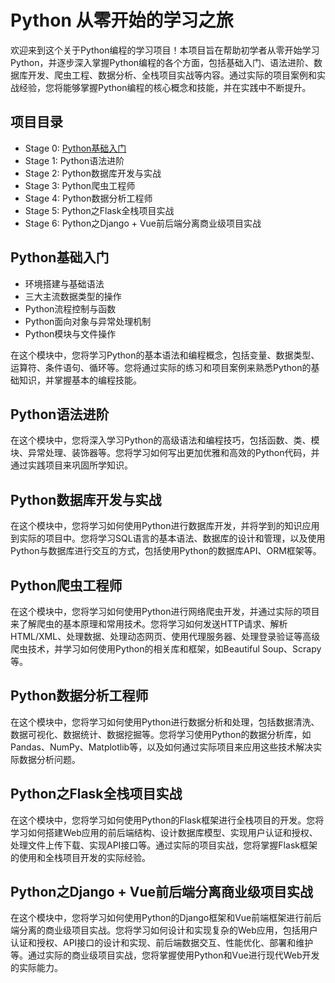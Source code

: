 # Python 从零开始的学习之旅
欢迎来到这个关于Python编程的学习项目！本项目旨在帮助初学者从零开始学习Python，并逐步深入掌握Python编程的各个方面，包括基础入门、语法进阶、数据库开发、爬虫工程、数据分析、全栈项目实战等内容。通过实际的项目案例和实战经验，您将能够掌握Python编程的核心概念和技能，并在实践中不断提升。

## 项目目录
- Stage 0: [Python基础入门](./stage0)
- Stage 1: Python语法进阶
- Stage 2: Python数据库开发与实战
- Stage 3: Python爬虫工程师
- Stage 4: Python数据分析工程师
- Stage 5: Python之Flask全栈项目实战
- Stage 6: Python之Django + Vue前后端分离商业级项目实战


## Python基础入门
- 环境搭建与基础语法
- 三大主流数据类型的操作
- Python流程控制与函数
- Python面向对象与异常处理机制
- Python模块与文件操作

在这个模块中，您将学习Python的基本语法和编程概念，包括变量、数据类型、运算符、条件语句、循环等。您将通过实际的练习和项目案例来熟悉Python的基础知识，并掌握基本的编程技能。

## Python语法进阶
在这个模块中，您将深入学习Python的高级语法和编程技巧，包括函数、类、模块、异常处理、装饰器等。您将学习如何写出更加优雅和高效的Python代码，并通过实践项目来巩固所学知识。

## Python数据库开发与实战
在这个模块中，您将学习如何使用Python进行数据库开发，并将学到的知识应用到实际的项目中。您将学习SQL语言的基本语法、数据库的设计和管理，以及使用Python与数据库进行交互的方式，包括使用Python的数据库API、ORM框架等。

## Python爬虫工程师
在这个模块中，您将学习如何使用Python进行网络爬虫开发，并通过实际的项目来了解爬虫的基本原理和常用技术。您将学习如何发送HTTP请求、解析HTML/XML、处理数据、处理动态网页、使用代理服务器、处理登录验证等高级爬虫技术，并学习如何使用Python的相关库和框架，如Beautiful Soup、Scrapy等。

## Python数据分析工程师
在这个模块中，您将学习如何使用Python进行数据分析和处理，包括数据清洗、数据可视化、数据统计、数据挖掘等。您将学习使用Python的数据分析库，如Pandas、NumPy、Matplotlib等，以及如何通过实际项目来应用这些技术解决实际数据分析问题。

## Python之Flask全栈项目实战
在这个模块中，您将学习如何使用Python的Flask框架进行全栈项目的开发。您将学习如何搭建Web应用的前后端结构、设计数据库模型、实现用户认证和授权、处理文件上传下载、实现API接口等。通过实际的项目实战，您将掌握Flask框架的使用和全栈项目开发的实际经验。

## Python之Django + Vue前后端分离商业级项目实战
在这个模块中，您将学习如何使用Python的Django框架和Vue前端框架进行前后端分离的商业级项目实战。您将学习如何设计和实现复杂的Web应用，包括用户认证和授权、API接口的设计和实现、前后端数据交互、性能优化、部署和维护等。通过实际的商业级项目实战，您将掌握使用Python和Vue进行现代Web开发的实际能力。